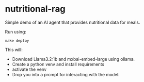 # nutritional-rag
Simple demo of an AI agent that provides nutritional data for meals.

Run using:
```
make deploy
```
This will:

* Download Llama3.2:1b and mxbai-embed-large using ollama.
* Create a python venv and install requirements
* activate the venv
* Drop you into a prompt for interacting with the model.


